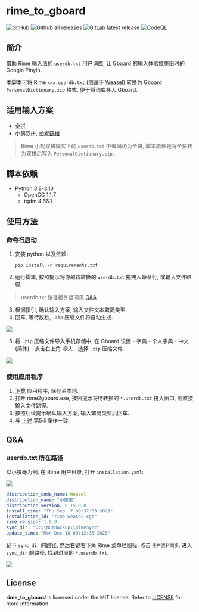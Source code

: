 # rime_to_gboard

![GitHub](https://img.shields.io/github/license/cgcel/rime_to_gboard)
![Github all releases](https://img.shields.io/github/downloads/cgcel/rime_to_gboard/total.svg)
![GitLab latest release](https://badgen.net/github/release/cgcel/rime_to_gboard)
[![CodeQL](https://github.com/cgcel/rime_to_gboard/actions/workflows/codeql.yml/badge.svg?branch=master)](https://github.com/cgcel/rime_to_gboard/actions/workflows/codeql.yml)

## 简介

借助 Rime 输入法的 `userdb.txt` 用户词库, 让 Gboard 的输入体验媲美旧时的 Google Pinyin.

本脚本可将 Rime `xxx.userdb.txt` (测试于 [Weasel](https://github.com/rime/weasel)) 转换为 Gboard `PersonalDictionary.zip` 格式, 便于将词库导入 Gboard.

## 适用输入方案

- 全拼
- 小鹤双拼, [参考链接](https://github.com/bcaso/pinyin_to_double_pinyin)

> Rime 小鹤双拼模式下的 `userdb.txt` 中编码仍为全拼, 脚本原理是将全拼转为双拼后写入 `PersonalDictionary.zip`.

## 脚本依赖

- Python 3.8-3.10
  - OpenCC 1.1.7
  - tqdm 4.66.1

## 使用方法

### 命令行启动

1. 安装 python 以及依赖:
    ```shell
    pip install -r requirements.txt
    ```
2. 运行脚本, 按照提示将你的待转换的 `userdb.txt` 拖拽入命令行, 或输入文件路径.

> userdb.txt 路径相关疑问见 [Q&A](#qa)

3. 根据指引, 确认输入方案, 输入文件文本繁简类型.
4. 回车, 等待数秒, `.zip` 压缩文件将自动生成.

  ![](https://gitee.com/cgcel/image/raw/master/img/202312191012716.png)

5. 将 `.zip` 压缩文件导入手机存储中, 在 Gboard 设置 - 字典 - 个人字典 - 中文 (简体) - 点击右上角 *导入* - 选择 `.zip` 压缩文件.

  ![](https://gitee.com/cgcel/image/raw/master/img/202312191017762.jpg)

### 使用应用程序

1. [下载](https://github.com/cgcel/rime_to_gboard/releases) 应用程序, 保存至本地.
2. 打开 rime2gboard.exe, 按照提示将待转换的 `*.userdb.txt` 拖入窗口, 或直接输入文件路径.
3. 按照后续提示确认输入方案, 输入繁简类型后回车.
4. 与 [上述](#命令行) 第5步操作一致.

## Q&A

### userdb.txt 所在路径

以小狼毫为例, 在 Rime 用户目录, 打开 `installation.yaml`:

![](https://gitee.com/cgcel/image/raw/master/img/202312191009385.png)

```yaml
distribution_code_name: Weasel
distribution_name: "小狼毫"
distribution_version: 0.15.0.0
install_time: "Thu Sep  7 09:37:03 2023"
installation_id: "rime-weasel-cgc"
rime_version: 1.9.0
sync_dir: "D:\\NutBackup\\RimeSync"
update_time: "Mon Dec 18 09:12:35 2023"
```

记下 `sync_dir` 的路径, 然后右键右下角 Rime 菜单栏图标, 点击 `用户资料同步`, 进入 `sync_dir` 的路径, 找到对应的 `*.userdb.txt`.

![](https://gitee.com/cgcel/image/raw/master/img/202312191011023.png)

## License

**rime_to_gboard** is licensed under the MIT license. Refer to [LICENSE](https://github.com/cgcel/rime_to_gboard/blob/master/License.txt) for more information.
